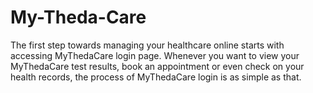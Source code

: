 # My-Theda-Care
The first step towards managing your healthcare online starts with accessing MyThedaCare login page. Whenever you want to view your MyThedaCare test results, book an appointment or even check on your health records, the process of MyThedaCare login is as simple as that.
